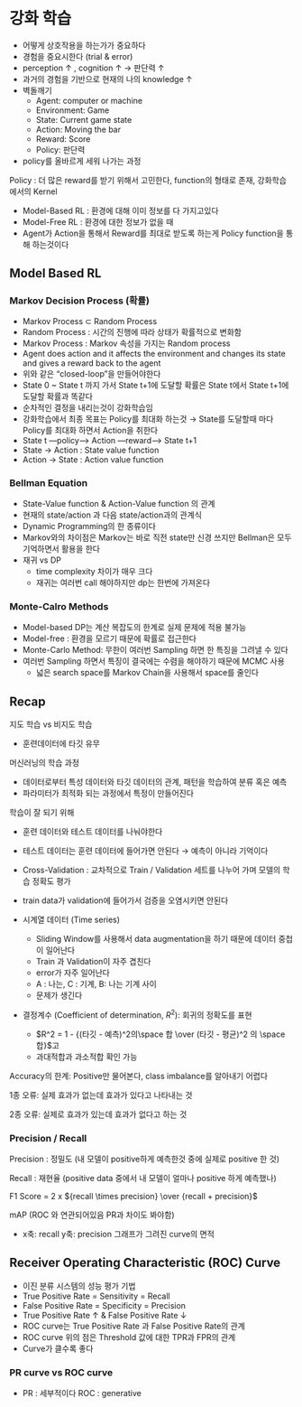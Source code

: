 # 강화 학습

- 어떻게 상호작용을 하는가가 중요하다
- 경험을 중요시한다 (trial & error)
- perception $\uparrow$ , cognition $\uparrow$    →    판단력 $\uparrow$
- 과거의 경험을 기반으로 현재의 나의 knowledge $\uparrow$
- 벽돌깨기
    - Agent: computer or machine
    - Environment: Game
    - State: Current game state
    - Action: Moving the bar
    - Reward: Score
    - Policy: 판단력
- policy를 올바르게 세워 나가는 과정

Policy : 더 많은 reward를 받기 위해서 고민한다, function의 형태로 존재, 강화학습에서의 Kernel

- Model-Based RL : 환경에 대해 이미 정보를 다 가지고있다
- Model-Free RL : 환경에 대한 정보가 없을 때
- Agent가 Action을 통해서 Reward를 최대로 받도록 하는게 Policy function을 통해 하는것이다

## Model Based RL

### Markov Decision Process (확률)

- Markov Process $\subset$ Random Process
- Random Process : 시간의 진행에 따라 상태가 확률적으로 변화함
- Markov Process : Markov 속성을 가지는 Random process
- Agent does action and it affects the environment and changes its state and gives a reward back to the agent
- 위와 같은 “closed-loop”을 만들어야한다
- State 0 ~ State t 까지 가서 State t+1에 도달할 확률은 State t에서 State t+1에 도달할 확률과 똑같다
- 순차적인 결정을 내리는것이 강화학습임
- 강화학습에서 최종 목표는 Policy를 최대화 하는것 → State를 도달할때 마다 Policy를 최대화 하면서 Action을 취한다
- State t —policy—> Action —reward—> State t+1
- State → Action : State value function
- Action → State : Action value function

### Bellman Equation

- State-Value function & Action-Value function 의 관계
- 현재의 state/action 과 다음 state/action과의 관계식
- Dynamic Programming의 한 종류이다
- Markov와의 차이점은 Markov는 바로 직전 state만 신경 쓰지만 Bellman은 모두 기억하면서 활용을 한다
- 재귀 vs DP
    - time complexity 차이가 매우 크다
    - 재귀는 여러번 call 해야하지만 dp는 한번에 가져온다

### Monte-Calro Methods

- Model-based DP는 계산 복잡도의 한계로 실제 문제에 적용 불가능
- Model-free : 환경을 모르기 때문에 확률로 접근한다
- Monte-Carlo Method: 무한이 여러번 Sampling 하면 한 특징을 그려낼 수 있다
- 여러번 Sampling 하면서 특징이 결국에는 수렴을 해야하기 때문에 MCMC 사용
    - 넓은 search space를 Markov Chain을 사용해서 space를 줄인다

## Recap

지도 학습 vs 비지도 학습

- 훈련데이터에 타깃 유무

머신러닝의 학습 과정

- 데이터로부터 특성 데이터와 타깃 데이터의 관계, 패턴을 학습하여 분류 혹은 예측
- 파라미터가 최적화 되는 과정에서 특정이 만들어진다

학습이 잘 되기 위해

- 훈련 데이터와 테스트 데이터를 나눠야한다
- 테스트 데이터는 훈련 데이터에 들어가면 안된다 → 예측이 아니라 기억이다
- Cross-Validation : 교차적으로 Train / Validation 세트를 나누어 가며 모델의 학습 정확도 평가
- train data가 validation에 들어가서 검증을 오염시키면 안된다

- 시계열 데이터 (Time series)
    - Sliding Window를 사용해서 data augmentation을 하기 때문에 데이터 중첩이 일어난다
    - Train 과 Validation이 자주 겹친다
    - error가 자주 일어난다
    - A : 나는, C : 기계, B: 나는 기계 사이
    - 문제가 생긴다
    
- 결정계수 (Coefficient of determination, $R^2$): 회귀의 정확도를 표현
    - $R^2 = 1 - {(타깃 - 예측)^2의\space 합 \over (타깃 - 평균)^2 의 \space 합}$고
    - 과대적합과 과소적합 확인 가능

Accuracy의 한계: Positive만 물어본다, class imbalance를 알아내기 어렵다

1종 오류: 실제 효과가 없는데 효과가 있다고 나타내는 것

2종 오류: 실제로 효과가 있는데 효과가 없다고 하는 것

### Precision / Recall

Precision : 정밀도 (내 모델이 positive하게 예측한것 중에 실제로 positive 한 것)

Recall : 재현율 (positive data 중에서 내 모델이 얼마나 positive 하게 예측했나)

F1 Score = 2 x ${recall \times precision} \over {recall + precision}$

mAP (ROC 와 연관되어있음 PR과 차이도 봐야함)

- x축: recall
y축: precision
그래프가 그려진 curve의 면적

## Receiver Operating Characteristic (ROC) Curve

- 이진 분류 시스템의 성능 평가 기법
- True Positive Rate = Sensitivity = Recall
- False Positive Rate = Specificity = Precision
- True Positive Rate $\uparrow$   &    False Positive Rate $\downarrow$
- ROC curve는 True Positive Rate 과 False Positive Rate의 관계
- ROC curve 위의 점은 Threshold 값에 대한 TPR과 FPR의 관계
- Curve가 클수록 좋다

### PR curve vs ROC curve

- PR : 세부적이다
ROC : generative
